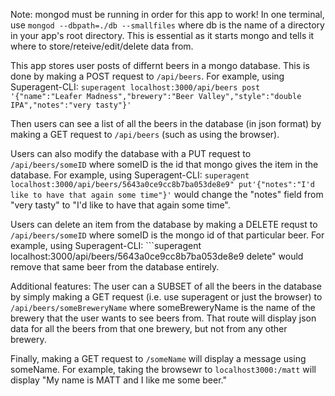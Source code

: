 Note: mongod must be running in order for this app to work! In one terminal, use ```mongod --dbpath=./db --smallfiles```  where db is the name of a directory in your app's root directory.  This is essential as it starts mongo and tells it where to store/reteive/edit/delete data from.

This app stores user posts of differnt beers in a mongo database. This is done by making a POST request to ```/api/beers```. For example, using Superagent-CLI: ```superagent localhost:3000/api/beers post '{"name":"Leafer Madness","brewery":"Beer Valley","style":"double IPA","notes":"very tasty"}'```

Then users can see a list of all the beers in the database (in json format) by making a GET request to ```/api/beers```  (such as using the browser).

Users can also modify the database with a PUT request to ```/api/beers/someID``` where someID is the id that mongo gives the item in the database. For example, using Superagent-CLI: ```superagent localhost:3000/api/beers/5643a0ce9cc8b7ba053de8e9" put'{"notes":"I'd like to have that again some time"}'```  would change the "notes" field from "very tasty" to "I'd like to have that again some time".

Users can delete an item from the database by making a DELETE requst to ```/api/beers/someID``` where someID is the mongo id of that particular beer. For example, using Superagent-CLI: ```superagent localhost:3000/api/beers/5643a0ce9cc8b7ba053de8e9 delete"  would remove that same beer from the database entirely.

Additional features: The user can a SUBSET of all the beers in the database by simply making a GET request (i.e. use superagent or just the browser) to ```/api/beers/someBreweryName``` where someBreweryName is  the name of the brewery that the user wants to see beers from.  That route will display json data for all the beers from that one brewery, but not from any other brewery.

Finally, making a GET request to ```/someName``` will display a message using someName.  For example, taking the browsewr to ```localhost3000:/matt``` will display "My name is MATT and I like me some beer."
